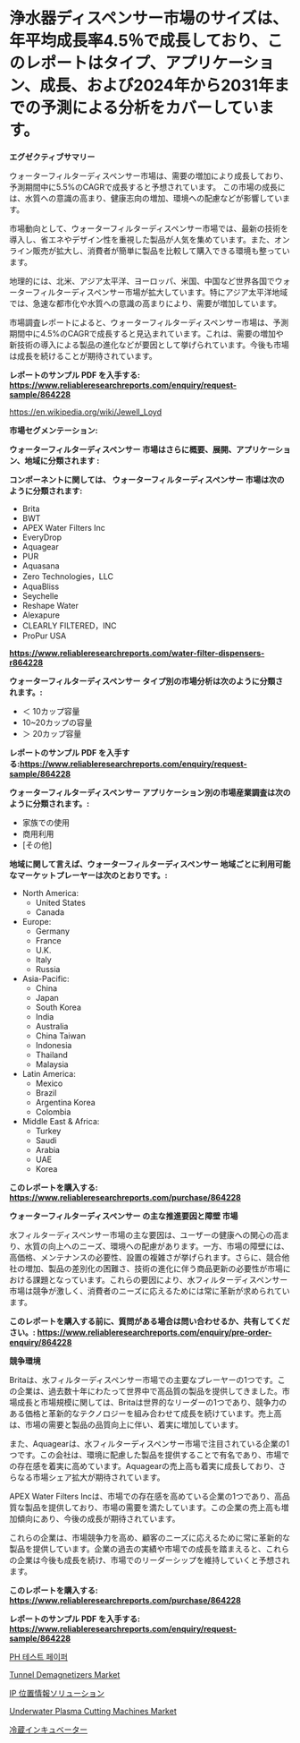 <p><h1>浄水器ディスペンサー市場のサイズは、年平均成長率4.5％で成長しており、このレポートはタイプ、アプリケーション、成長、および2024年から2031年までの予測による分析をカバーしています。</h1></p><p><strong>エグゼクティブサマリー</strong></p>
<p><p>ウォーターフィルターディスペンサー市場は、需要の増加により成長しており、予測期間中に5.5%のCAGRで成長すると予想されています。 この市場の成長には、水質への意識の高まり、健康志向の増加、環境への配慮などが影響しています。</p><p>市場動向として、ウォーターフィルターディスペンサー市場では、最新の技術を導入し、省エネやデザイン性を重視した製品が人気を集めています。また、オンライン販売が拡大し、消費者が簡単に製品を比較して購入できる環境も整っています。</p><p>地理的には、北米、アジア太平洋、ヨーロッパ、米国、中国など世界各国でウォーターフィルターディスペンサー市場が拡大しています。特にアジア太平洋地域では、急速な都市化や水質への意識の高まりにより、需要が増加しています。</p><p>市場調査レポートによると、ウォーターフィルターディスペンサー市場は、予測期間中に4.5%のCAGRで成長すると見込まれています。これは、需要の増加や新技術の導入による製品の進化などが要因として挙げられています。今後も市場は成長を続けることが期待されています。</p></p>
<p><strong>レポートのサンプル PDF を入手する: <a href="https://www.reliableresearchreports.com/enquiry/request-sample/864228">https://www.reliableresearchreports.com/enquiry/request-sample/864228</a></strong></p>
<p><a href="https://en.wikipedia.org/wiki/Jewell_Loyd">https://en.wikipedia.org/wiki/Jewell_Loyd</a></p>
<p><strong>市場セグメンテーション:</strong></p>
<p><strong> ウォーターフィルターディスペンサー 市場はさらに概要、展開、アプリケーション、地域に分類されます :</strong></p>
<p><strong>コンポーネントに関しては、 ウォーターフィルターディスペンサー 市場は次のように分類されます:</strong></p>
<p><ul><li>Brita</li><li>BWT</li><li>APEX Water Filters Inc</li><li>EveryDrop</li><li>Aquagear</li><li>PUR</li><li>Aquasana</li><li>Zero Technologies，LLC</li><li>AquaBliss</li><li>Seychelle</li><li>Reshape Water</li><li>Alexapure</li><li>CLEARLY FILTERED，INC</li><li>ProPur USA</li></ul></p>
<p><strong><a href="https://www.reliableresearchreports.com/water-filter-dispensers-r864228">https://www.reliableresearchreports.com/water-filter-dispensers-r864228</a></strong></p>
<p><strong> ウォーターフィルターディスペンサー タイプ別の市場分析は次のように分類されます。:</strong></p>
<p><ul><li>＜ 10カップ容量</li><li>10~20カップの容量</li><li>＞ 20カップ容量</li></ul></p>
<p><strong>レポートのサンプル PDF を入手する:<a href="https://www.reliableresearchreports.com/enquiry/request-sample/864228">https://www.reliableresearchreports.com/enquiry/request-sample/864228</a></strong></p>
<p><strong> ウォーターフィルターディスペンサー アプリケーション別の市場産業調査は次のように分類されます。:</strong></p>
<p><ul><li>家族での使用</li><li>商用利用</li><li>[その他]</li></ul></p>
<p><strong>地域に関して言えば、ウォーターフィルターディスペンサー 地域ごとに利用可能なマーケットプレーヤーは次のとおりです。:</strong></p>
<p><ul>
    <li>
        North America:
        <ul>
            <li>United States</li>
            <li>Canada</li>
        </ul>
    </li>
    <li>
        Europe:
        <ul>
            <li>Germany</li>
            <li>France</li>
            <li>U.K.</li>
            <li>Italy</li>
            <li>Russia</li>
        </ul>
    </li>
    <li>
        Asia-Pacific:
        <ul>
            <li>China</li>
            <li>Japan</li>
            <li>South Korea</li>
            <li>India</li>
            <li>Australia</li>
            <li>China Taiwan</li>
            <li>Indonesia</li>
            <li>Thailand</li>
            <li>Malaysia</li>
        </ul>
    </li>
    <li>
        Latin America:
        <ul>
            <li>Mexico</li>
            <li>Brazil</li>
            <li>Argentina Korea</li>
            <li>Colombia</li>
        </ul>
    </li>
    <li>
        Middle East & Africa:
        <ul>
            <li>Turkey</li>
            <li>Saudi</li>
            <li>Arabia</li>
            <li>UAE</li>
            <li>Korea</li>
        </ul>
    </li>
    </ul></p>
<p><strong>このレポートを購入する: <a href="https://www.reliableresearchreports.com/purchase/864228">https://www.reliableresearchreports.com/purchase/864228</a></strong></p>
<p><strong>ウォーターフィルターディスペンサー の主な推進要因と障壁 市場</strong></p>
<p><p>水フィルターディスペンサー市場の主な要因は、ユーザーの健康への関心の高まり、水質の向上へのニーズ、環境への配慮があります。一方、市場の障壁には、高価格、メンテナンスの必要性、設置の複雑さが挙げられます。さらに、競合他社の増加、製品の差別化の困難さ、技術の進化に伴う商品更新の必要性が市場における課題となっています。これらの要因により、水フィルターディスペンサー市場は競争が激しく、消費者のニーズに応えるためには常に革新が求められています。</p></p>
<p><strong>このレポートを購入する前に、質問がある場合は問い合わせるか、共有してください。: <a href="https://www.reliableresearchreports.com/enquiry/pre-order-enquiry/864228">https://www.reliableresearchreports.com/enquiry/pre-order-enquiry/864228</a></strong></p>
<p><strong>競争環境</strong></p>
<p><p>Britaは、水フィルターディスペンサー市場での主要なプレーヤーの1つです。この企業は、過去数十年にわたって世界中で高品質の製品を提供してきました。市場成長と市場規模に関しては、Britaは世界的なリーダーの1つであり、競争力のある価格と革新的なテクノロジーを組み合わせて成長を続けています。売上高は、市場の需要と製品の品質向上に伴い、着実に増加しています。</p><p>また、Aquagearは、水フィルターディスペンサー市場で注目されている企業の1つです。この会社は、環境に配慮した製品を提供することで有名であり、市場での存在感を着実に高めています。Aquagearの売上高も着実に成長しており、さらなる市場シェア拡大が期待されています。</p><p>APEX Water Filters Incは、市場での存在感を高めている企業の1つであり、高品質な製品を提供しており、市場の需要を満たしています。この企業の売上高も増加傾向にあり、今後の成長が期待されています。</p><p>これらの企業は、市場競争力を高め、顧客のニーズに応えるために常に革新的な製品を提供しています。企業の過去の実績や市場での成長を踏まえると、これらの企業は今後も成長を続け、市場でのリーダーシップを維持していくと予想されます。</p></p>
<p><strong>このレポートを購入する: <a href="https://www.reliableresearchreports.com/purchase/864228">https://www.reliableresearchreports.com/purchase/864228</a></strong></p>
<p><strong>レポートのサンプル PDF を入手する: <a href="https://www.reliableresearchreports.com/enquiry/request-sample/864228">https://www.reliableresearchreports.com/enquiry/request-sample/864228</a></strong><strong></strong></p>
<p><p><a href="https://github.com/shampaakter36/Market-Research-Report-List-2/blob/main/424317757702.md">PH 테스트 페이퍼</a></p><p><a href="https://github.com/widyafarer/Market-Research-Report-List-1/blob/main/tunnel-demagnetizers-market.md">Tunnel Demagnetizers Market</a></p><p><a href="https://github.com/TerrellConn/Market-Research-Report-List-2/blob/main/723554045445.md">IP 位置情報ソリューション</a></p><p><a href="https://github.com/nyahMertz1928/Market-Research-Report-List-1/blob/main/underwater-plasma-cutting-machines-market.md">Underwater Plasma Cutting Machines Market</a></p><p><a href="https://github.com/schmahlson/Market-Research-Report-List-3/blob/main/121192745444.md">冷蔵インキュベーター</a></p></p>